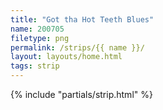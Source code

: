 ```yaml
---
title: "Got tha Hot Teeth Blues"
name: 200705
filetype: png
permalink: /strips/{{ name }}/
layout: layouts/home.html
tags: strip
---
```


{% include "partials/strip.html" %}

